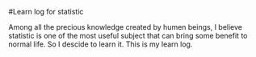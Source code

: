 #Learn log for statistic

Among all the precious knowledge created by humen beings, I believe statistic is one of the most useful subject that can bring some benefit to normal life. So I descide to learn it. This is my learn log.
